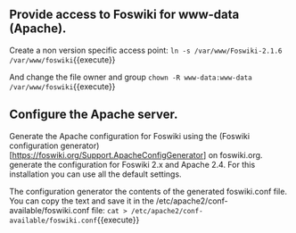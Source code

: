 ## Provide access to Foswiki for www-data (Apache).

Create a non version specific access point: `ln -s /var/www/Foswiki-2.1.6 /var/www/foswiki`{{execute}}

And change the file owner and group `chown -R www-data:www-data /var/www/foswiki`{{execute}}

## Configure the Apache server.

Generate the Apache configuration for Foswiki using the
(Foswiki configuration generator)[https://foswiki.org/Support.ApacheConfigGenerator] on foswiki.org.
generate the configuration for Foswiki 2.x and Apache 2.4. For this installation you can use all the default settings.

The configuration generator the contents of the generated foswiki.conf file.
You can copy the text and save it in the /etc/apache2/conf-available/foswiki.conf file:
`cat > /etc/apache2/conf-available/foswiki.conf`{{execute}}
